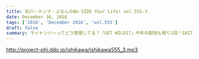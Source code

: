 ```yaml
---
title: 石川・ホンマ・ぶるんのBe-SIDE Your Life! vol.555-3
date: December 30, 2016
tags: ['2016', 'December 2016', 'vol.555']
draft: false
summary: マイナンバーってどう管理してる？「GET WILD17」今年の配信も残り1回！SAITO
---
```


http://project-phi.ddo.jp/ishikawa/ishikawa555_3.mp3